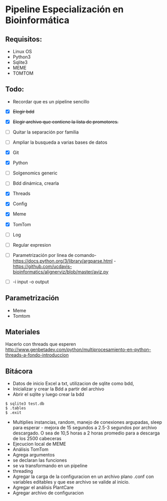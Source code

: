 # Pipeline Especialización en Bioinformática

## Requisitos:

+ Linux OS
+ Python3
+ Sqlite3
+ MEME
+ TOMTOM

## Todo:

+ Recordar que es un pipeline sencillo

- [x] ~~Elegir bdd~~
- [x] ~~Elegir archivo que contiene la lista de promotores.~~
- [ ] Quitar la separación por familia
- [ ] Ampliar la busqueda a varias bases de datos

- [x] Git
- [x] Python
- [ ] Solgenomics generic
- [ ] Bdd dinámica, crearla
- [x] Threads
- [x] Config
- [x] Meme  
- [x] TomTom
- [ ] Log
- [ ] Regular expresion
- [ ] Parametrización por linea de comando- https://docs.python.org/3/library/argparse.html - https://github.com/ucdavis-bioinformatics/alignerviz/blob/master/aviz.py
- [ ] -i input -o output

## Parametrización
+ Meme 
+ Tomtom

## Materiales
Hacerlo con threads que esperen http://www.genbetadev.com/python/multiprocesamiento-en-python-threads-a-fondo-introduccion

## Bitácora
+ Datos de inicio Excel a txt, utilizacion de sqlite como bdd,
+ Inicializar y crear la Bdd a partir del archivo
+ Abrir el sqlite y luego crear la bdd

```
$ sqlite3 test.db
$ .tables
$ .exit
```


+ Multiplies instancias, random, manejo de conexiones argupadas, sleep para esperar - mejora de 15 segundos a 2.5-3 segundos por archivo descargado. O sea de 10,5 horas a 2 horas promedio para a descarga de los 2500 cabeceras
+ Ejecucion local de MEME
+ Análisis TomTom
+ Agrega argumentos
+ se declaran las funciones
+ se va transformando en un pipeline
+ threading
+ Agregar la carga de la configuracion en un archivo plano .conf con variables editables y que ese archivo se valide al inicio.
+ Agregar el análisis PlantCare
+ Agregar archivo de configuracion
